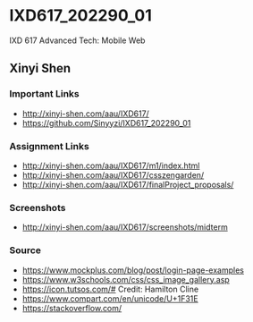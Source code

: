 # IXD617_202290_01
IXD 617 Advanced Tech: Mobile Web

## Xinyi Shen

### Important Links
- http://xinyi-shen.com/aau/IXD617/
- https://github.com/Sinyyzi/IXD617_202290_01

### Assignment Links
- http://xinyi-shen.com/aau/IXD617/m1/index.html
- http://xinyi-shen.com/aau/IXD617/csszengarden/
- http://xinyi-shen.com/aau/IXD617/finalProject_proposals/

### Screenshots
- http://xinyi-shen.com/aau/IXD617/screenshots/midterm

### Source
- https://www.mockplus.com/blog/post/login-page-examples
- https://www.w3schools.com/css/css_image_gallery.asp
- https://icon.tutsos.com/# Credit: Hamilton Cline
- https://www.compart.com/en/unicode/U+1F31E
- https://stackoverflow.com/

